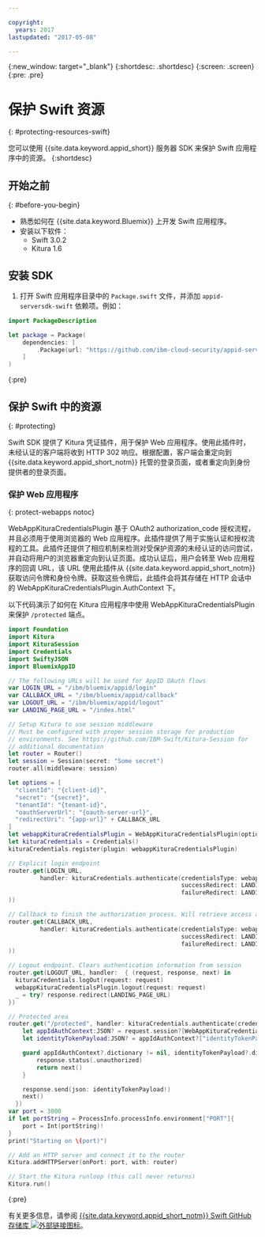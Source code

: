 ```yaml
---

copyright:
  years: 2017
lastupdated: "2017-05-08"

---
```


{:new_window: target="_blank"}
{:shortdesc: .shortdesc}
{:screen: .screen}
{:pre: .pre}


# 保护 Swift 资源
{: #protecting-resources-swift}

您可以使用 {{site.data.keyword.appid_short}} 服务器 SDK 来保护 Swift 应用程序中的资源。
{:shortdesc}


## 开始之前
{: #before-you-begin}

* 熟悉如何在 {{site.data.keyword.Bluemix}} 上开发 Swift 应用程序。
* 安装以下软件：
    * Swift 3.0.2
    * Kitura 1.6


## 安装 SDK

1. 打开 Swift 应用程序目录中的 `Package.swift` 文件，并添加 `appid-serversdk-swift` 依赖项。例如：


  ```swift
  import PackageDescription

  let package = Package(
      dependencies: [
          .Package(url: "https://github.com/ibm-cloud-security/appid-serversdk-swift.git", majorVersion: 1)
      ]
  )
  ```
  {:pre}

## 保护 Swift 中的资源
{: #protecting}

Swift SDK 提供了 Kitura 凭证插件，用于保护 Web 应用程序。使用此插件时，未经认证的客户端将收到 HTTP 302 响应。根据配置，客户端会重定向到 {{site.data.keyword.appid_short_notm}} 托管的登录页面，或者重定向到身份提供者的登录页面。



### 保护 Web 应用程序
{: protect-webapps notoc}

WebAppKituraCredentialsPlugin 基于 OAuth2 authorization_code 授权流程，并且必须用于使用浏览器的 Web 应用程序。此插件提供了用于实施认证和授权流程的工具。此插件还提供了相应机制来检测对受保护资源的未经认证的访问尝试，并自动将用户的浏览器重定向到认证页面。成功认证后，用户会转至 Web 应用程序的回调 URL，该 URL 使用此插件从 {{site.data.keyword.appid_short_notm}} 获取访问令牌和身份令牌。获取这些令牌后，此插件会将其存储在 HTTP 会话中的 WebAppKituraCredentialsPlugin.AuthContext 下。

以下代码演示了如何在 Kitura 应用程序中使用 WebAppKituraCredentialsPlugin 来保护 `/protected` 端点。

  ```swift
  import Foundation
  import Kitura
  import KituraSession
  import Credentials
  import SwiftyJSON
  import BluemixAppID

  // The following URLs will be used for AppID OAuth flows
  var LOGIN_URL = "/ibm/bluemix/appid/login"
  var CALLBACK_URL = "/ibm/bluemix/appid/callback"
  var LOGOUT_URL = "/ibm/bluemix/appid/logout"
  var LANDING_PAGE_URL = "/index.html"

  // Setup Kitura to use session middleware
  // Must be configured with proper session storage for production
  // environments. See https://github.com/IBM-Swift/Kitura-Session for
  // additional documentation
  let router = Router()
  let session = Session(secret: "Some secret")
  router.all(middleware: session)

  let options = [
  	"clientId": "{client-id}",
  	"secret": "{secret}",
  	"tenantId": "{tenant-id}",
  	"oauthServerUrl": "{oauth-server-url}",
  	"redirectUri": "{app-url}" + CALLBACK_URL
  ]
  let webappKituraCredentialsPlugin = WebAppKituraCredentialsPlugin(options: options)
  let kituraCredentials = Credentials()
  kituraCredentials.register(plugin: webappKituraCredentialsPlugin)

  // Explicit login endpoint
  router.get(LOGIN_URL,
  		   handler: kituraCredentials.authenticate(credentialsType: webappKituraCredentialsPlugin.name,
  												   successRedirect: LANDING_PAGE_URL,
  												   failureRedirect: LANDING_PAGE_URL
  ))

  // Callback to finish the authorization process. Will retrieve access and identity tokens from AppID
  router.get(CALLBACK_URL,
  		   handler: kituraCredentials.authenticate(credentialsType: webappKituraCredentialsPlugin.name,
  												   successRedirect: LANDING_PAGE_URL,
  												   failureRedirect: LANDING_PAGE_URL
  ))

  // Logout endpoint. Clears authentication information from session
  router.get(LOGOUT_URL, handler:  { (request, response, next) in
  	kituraCredentials.logOut(request: request)
  	webappKituraCredentialsPlugin.logout(request: request)
  	_ = try? response.redirect(LANDING_PAGE_URL)
  })

  // Protected area
  router.get("/protected", handler: kituraCredentials.authenticate(credentialsType: webappKituraCredentialsPlugin.name), { (request, response, next) in
      let appIdAuthContext:JSON? = request.session?[WebAppKituraCredentialsPlugin.AuthContext]
      let identityTokenPayload:JSON? = appIdAuthContext?["identityTokenPayload"]

      guard appIdAuthContext?.dictionary != nil, identityTokenPayload?.dictionary != nil else {
          response.status(.unauthorized)
          return next()
      }

      response.send(json: identityTokenPayload!)
      next() 
	})
  var port = 3000
  if let portString = ProcessInfo.processInfo.environment["PORT"]{
      port = Int(portString)!
  }
  print("Starting on \(port)")

  // Add an HTTP server and connect it to the router
  Kitura.addHTTPServer(onPort: port, with: router)

  // Start the Kitura runloop (this call never returns)
  Kitura.run()
  ```
  {:pre}

有关更多信息，请参阅 <a href="https://github.com/ibm-cloud-security/appid-serversdk-swift" target="_blank">{{site.data.keyword.appid_short_notm}} Swift GitHub 存储库 <img src="../../icons/launch-glyph.svg" alt="外部链接图标"></a>。
